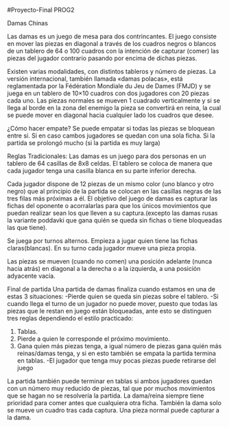 #Proyecto-Final PROG2

Damas Chinas

Las damas es un juego de mesa para dos contrincantes. El juego consiste en mover las piezas en diagonal a través de los cuadros negros o blancos de un tablero de 64 o 100 cuadros con la intención de capturar (comer) las piezas del jugador contrario pasando por encima de dichas piezas.

Existen varias modalidades, con distintos tableros y número de piezas. La versión internacional, también llamada «damas polacas», está reglamentada por la Fédération Mondiale du Jeu de Dames (FMJD) y se juega en un tablero de 10×10 cuadros con dos jugadores con 20 piezas cada uno. Las piezas normales se mueven 1 cuadrado verticalmente y si se llega al borde en la zona del enemigo la pieza se convertirá en reina, la cual se puede mover en diagonal hacia cualquier lado los cuadros que desee.

¿Cómo hacer empate?
Se puede empatar si todas las piezas se bloquean entre sí.
Si en caso cambos jugadores se quedan con una sola ficha.
Si la partida se prolongó mucho (si la partida es muy larga)

Reglas Tradicionales:
Las damas es un juego para dos personas en un tablero de 64 casillas de 8x8 celdas. El tablero se coloca de manera que cada jugador tenga una casilla blanca en su parte inferior derecha.

Cada jugador dispone de 12 piezas de un mismo color (uno blanco y otro negro) que al principio de la partida se colocan en las casillas negras de las tres filas más próximas a él. El objetivo del juego de damas es capturar las fichas del oponente o acorralarlas para que los únicos movimientos que puedan realizar sean los que lleven a su captura.(excepto las damas rusas la variante poddavki que gana quién se queda sin fichas o tiene bloqueadas las que tiene).

Se juega por turnos alternos. Empieza a jugar quien tiene las fichas claras(blancas). En su turno cada jugador mueve una pieza propia.

Las piezas se mueven (cuando no comen) una posición adelante (nunca hacia atrás) en diagonal a la derecha o a la izquierda, a una posición adyacente vacía.

Final de partida
Una partida de damas finaliza cuando estamos en una de estas 3 situaciones:
-Pierde quien se queda sin piezas sobre el tablero.
-Si cuando llega el turno de un jugador no puede mover, puesto que todas las piezas que le restan en juego están bloqueadas, ante esto se distinguen tres reglas dependiendo el estilo practicado:
   1. Tablas.
   2. Pierde a quien le corresponde el próximo movimiento.
   3. Gana quien más piezas tenga, a igual número de piezas gana quién más reinas/damas tenga, y si en esto también se empata la partida       termina en tablas.
-El jugador que tenga muy pocas piezas puede retirarse del juego

La partida también puede terminar en tablas si ambos jugadores quedan con un número muy reducido de piezas, tal que por muchos movimientos que se hagan no se resolvería la partida. La dama/reina siempre tiene prioridad para comer antes que cualquiera otra ficha. También la dama solo se mueve un cuadro tras cada captura. Una pieza normal puede capturar a la dama.
